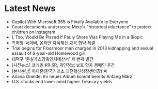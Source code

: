 # Latest News
-  Copilot With Microsoft 365 Is Finally Available to Everyone
-  Court documents underscore Meta's "historical reluctance" to protect children on Instagram
-  I, Too, Would Be Pissed If Pauly Shore Was Playing Me in a Biopic
-  특허청-네이버, 온라인 지식재산 교육 협약 체결
-  Trial begins for Flossmoor man charged in 2013 kidnapping and sexual assault of 6-year-old Homewood girl
-  대덕구 '온실가스감축인지예산서' 세 번째 발간
-  [사진뉴스] 코레일·KR·SR, 개인정보 보호 합동 캠페인 추진
-  [본사손님] 이재훈(한국거래소 대전혁신성장센터장) 씨
-  Ariana Grande: Ihr neues Album kommt bereits Anfang März
-  U.S. stocks end lower amid higher Treasury yields
